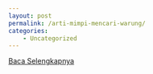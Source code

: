 ```yaml
---
layout: post
permalink: /arti-mimpi-mencari-warung/
categories:
    - Uncategorized
---
```


[Baca Selengkapnya](/03)